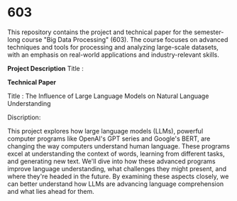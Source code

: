 # 603
This repository contains the project and technical paper for the semester-long course "Big Data Processing" (603). The course focuses on advanced techniques and tools for processing and analyzing large-scale datasets, with an emphasis on real-world applications and industry-relevant skills.

**Project Description**
Title :




**Technical Paper**

Title :
The Influence of Large Language Models on Natural Language Understanding

Discription:

This project explores how large language models (LLMs), powerful computer programs like OpenAI's GPT series and Google's BERT, are changing the way computers understand human language. These programs excel at understanding the context of words, learning from different tasks, and generating new text. We'll dive into how these advanced programs improve language understanding, what challenges they might present, and where they're headed in the future. By examining these aspects closely, we can better understand how LLMs are advancing language comprehension and what lies ahead for them.



